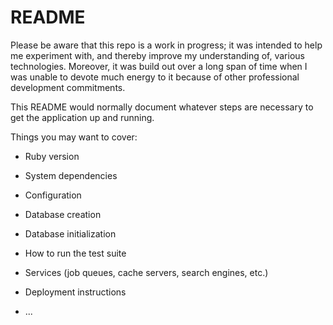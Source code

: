 # README

Please be aware that this repo is a work in progress; it was intended to help me experiment with, and thereby improve my understanding of, various technologies. Moreover, it was build out over a long span of time when I was unable to devote much energy to it because of other professional development commitments.





This README would normally document whatever steps are necessary to get the
application up and running.

Things you may want to cover:

* Ruby version

* System dependencies

* Configuration

* Database creation

* Database initialization

* How to run the test suite

* Services (job queues, cache servers, search engines, etc.)

* Deployment instructions

* ...
